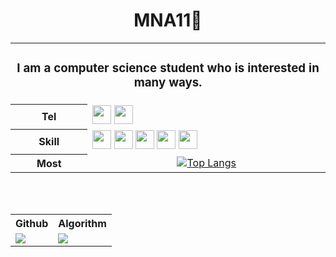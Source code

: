 <div align="center">
  <h1>MNA11👾</h1>
  <table>
    <tr>
      <td colspan="2" align="center"><h3>I am a computer science student who is interested in many ways.</h3></td>
    </tr>
    <tr>
      <th><b>Tel<b></th>
      <td>
        <a href = "https://velog.io/@mna11"><img src = "https://img.shields.io/badge/velog-20C997?style=flat-square&logo=velog&logoColor=white" height = 30 /></a>
        <a href = "https://mail.google.com"><img src = "https://img.shields.io/badge/thkim306@gmail.com-EA4335?style=flat-square&logo=velog&logoColor=white" height = 30 /></a>
      </td>
    </tr>
    <tr>
      <th><b>Skill</b></th>
      <td>
        <img src = "https://img.shields.io/badge/C-A8B9CC?style=flat-square&logo=c&logoColor=white" height = 30/>
        <img src = "https://img.shields.io/badge/C++-00599C?style=flat-square&logo=cplusplus&logoColor=white" height = 30/>  
        <img src = "https://img.shields.io/badge/SFML-8CC445?style=flat-square&logo=SFML&logoColor=white" height = 30/>  
        <img src = "https://img.shields.io/badge/Python-3776AB?style=flat-square&logo=python&logoColor=white" height = 30/>  
        <img src = "https://img.shields.io/badge/JAVA-F7DF1E?style=flat-square&logo=openjdk&logoColor=white" height = 30/>  
      </td>
    </tr>
    <tr>
      <th><b>Most</b></th>
      <td align="center"><a href="https://github.com/mna11/github-readme-stats"><img src="https://github-readme-stats.vercel.app/api/top-langs/?username=mna11&amp;layout=donut" alt="Top Langs"></a></td>
    </tr>
  </table>

  <br><br>
  
  <table>
    <tr>
      <th><b>Github</b></th>
      <th><b>Algorithm</b></th>
    </tr>
    <tr>
      <td><img src="https://github-readme-stats.vercel.app/api?username=mna11"></td>
      <td><img src="http://mazassumnida.wtf/api/v2/generate_badge?boj=ele99612"></td>
    </tr>
  </table>
</div>
